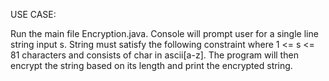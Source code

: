 USE CASE:

Run the main file Encryption.java. Console will prompt user for a single
line string input s. String must satisfy the following constraint where
1 <= s <= 81 characters and consists of char in ascii[a-z]. The program
will then encrypt the string based on its length and print the encrypted
string.
